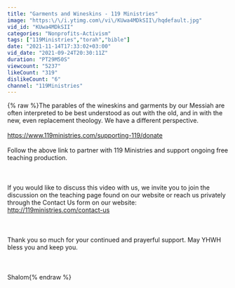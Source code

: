 ```yaml
---
title: "Garments and Wineskins - 119 Ministries"
image: "https:\/\/i.ytimg.com\/vi\/KUwa4MDkSII\/hqdefault.jpg"
vid_id: "KUwa4MDkSII"
categories: "Nonprofits-Activism"
tags: ["119Ministries","torah","bible"]
date: "2021-11-14T17:33:02+03:00"
vid_date: "2021-09-24T20:30:11Z"
duration: "PT29M50S"
viewcount: "5237"
likeCount: "319"
dislikeCount: "6"
channel: "119Ministries"
---
```

{% raw %}The parables of the wineskins and garments by our Messiah are often interpreted to be best understood as out with the old, and in with the new, even replacement theology.  We have a different perspective.<br /><br /><a rel="nofollow" target="blank" href="https://www.119ministries.com/supporting-119/donate">https://www.119ministries.com/supporting-119/donate</a><br /><br />Follow the above link to partner with 119 Ministries and support ongoing free teaching production.<br /><br /><br /><br />If you would like to discuss this video with us, we invite you to join the discussion on the teaching page found on our website or reach us privately through the Contact Us form on our website: <a rel="nofollow" target="blank" href="http://119ministries.com/contact-us">http://119ministries.com/contact-us</a><br /><br /><br /><br />Thank you so much for your continued and prayerful support.  May YHWH bless you and keep you.<br /><br /><br /><br />Shalom{% endraw %}
